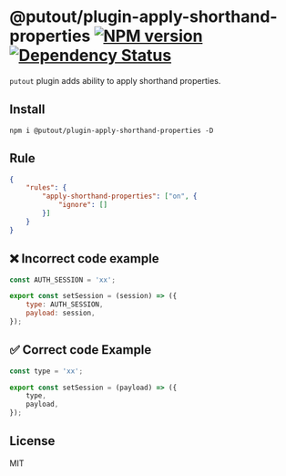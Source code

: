 # @putout/plugin-apply-shorthand-properties [![NPM version][NPMIMGURL]][NPMURL] [![Dependency Status][DependencyStatusIMGURL]][DependencyStatusURL]

[NPMIMGURL]:                https://img.shields.io/npm/v/@putout/plugin-apply-shorthand-properties.svg?style=flat&longCache=true
[NPMURL]:                   https://npmjs.org/package/@putout/plugin-apply-shorthand-properties"npm"

[DependencyStatusURL]:      https://david-dm.org/coderaiser/putout?path=packages/plugin-apply-shorthand-properties
[DependencyStatusIMGURL]:   https://david-dm.org/coderaiser/putout.svg?path=packages/plugin-apply-shorthand-properties

`putout` plugin adds ability to apply shorthand properties.

## Install

```
npm i @putout/plugin-apply-shorthand-properties -D
```

## Rule

```json
{
    "rules": {
        "apply-shorthand-properties": ["on", {
            "ignore": []
        }]
    }
}
```

## ❌ Incorrect code example

```js
const AUTH_SESSION = 'xx';

export const setSession = (session) => ({
    type: AUTH_SESSION,
    payload: session,
});
```

## ✅ Correct code Example

```js
const type = 'xx';

export const setSession = (payload) => ({
    type,
    payload,
});
```

## License

MIT


